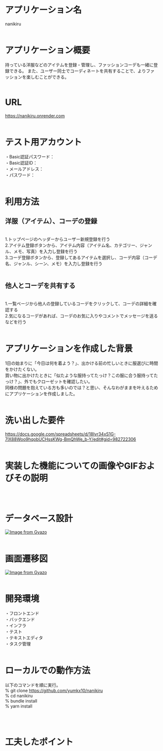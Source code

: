 # アプリケーション名

nanikiru
<br>
<br>

# アプリケーション概要

持っている洋服などのアイテムを登録・管理し、ファッションコーデも一緒に登録できる。
また、ユーザー同士でコーディネートを共有することで、よりファッションを楽しむことができる。
<br>
<br>

# URL

https://nanikiru.onrender.com
<br>
<br>

# テスト用アカウント

・Basic認証パスワード：
<br>
・Basic認証ID：
<br>
・メールアドレス：
<br>
・パスワード：
<br>
<br>

# 利用方法

## 洋服（アイテム）、コーデの登録
<br>
 1.トップページのヘッダーからユーザー新規登録を行う
<br>
 2.アイテム登録ボタンから、アイテム内容（アイテム名、カテゴリー、ジャンル、メモ、写真）を入力し登録を行う
<br>
 3.コーデ登録ボタンから、登録してあるアイテムを選択し、コーデ内容（コーデ名、ジャンル、シーン、メモ）を入力し登録を行う
<br>
<br>

 ## 他人とコーデを共有する
 <br>
 1.一覧ページから他人の登録しているコーデをクリックして、コーデの詳細を確認する<br>
 2.気になるコーデがあれば、コーデのお気に入りやコメントでメッセージを送るなどを行う
<br>
<br>

# アプリケーションを作成した背景
1日の始まりに「今日は何を着よう？」、出かける前の忙しいときに服選びに時間をかけたくない。<br>買い物に出かけたときに「似たような服持ってたっけ？この服に合う服持ってたっけ？」、外でもクローゼットを確認したい。<br>同様の問題を抱えている方も多いのでは？と思い、そんなわがままを叶えるためにアプリケーションを作成しました。
<br>
<br>

# 洗い出した要件

https://docs.google.com/spreadsheets/d/18Ivr34xS1G-7lX88Woo9hqobUCHssKWg-BmQhWe_b-Y/edit#gid=982722306
<br>
<br>

# 実装した機能についての画像やGIFおよびその説明

<br>
<br>

# データベース設計

[![Image from Gyazo](https://i.gyazo.com/705541df83a4a99c06b7342d1cbeec26.jpg)](https://gyazo.com/705541df83a4a99c06b7342d1cbeec26)
<br>
<br>

# 画面遷移図

[![Image from Gyazo](https://i.gyazo.com/e3888236137fbb91a17a598417aa01af.png)](https://gyazo.com/e3888236137fbb91a17a598417aa01af)
<br>
<br>

# 開発環境
・フロントエンド<br>
・バックエンド<br>
・インフラ<br>
・テスト<br>
・テキストエディタ<br>
・タスク管理
<br>
<br>

# ローカルでの動作方法
以下のコマンドを順に実行。<br>
% git clone https://github.com/yumkx10/nanikiru<br>
% cd nanikiru<br>
% bundle install<br>
% yarn install

<br>
<br>

# 工夫したポイント

<br>
<br>
